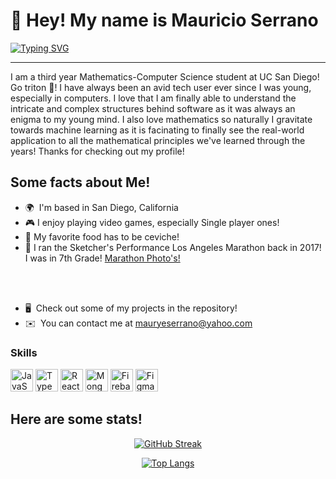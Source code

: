 👋 Hey! My name is Mauricio Serrano
===================================================================================================================================

[![Typing SVG](https://readme-typing-svg.herokuapp.com/?lines=Computer+Engineer;Developer;Student;Fullstack+Engineer;Programmer;Software+Engineer;Machine+Learning+Engineer)](https://git.io/typing-svg)

--------------------------------------------------------------------------------------------------------------------------------------------------

I am a third year Mathematics-Computer Science student at UC San Diego! Go triton 🔱! I have always been an avid tech user ever since I was young, especially in computers. I love that I am finally able to understand the intricate and complex structures behind software as it was always an enigma to my young mind. I also love mathematics so naturally I gravitate towards machine learning as it is facinating to finally see the real-world application to all the mathematical principles we've learned through the years! Thanks for checking out my profile!

## Some facts about Me!
* 🌍  I'm based in San Diego, California
* 🎮  I enjoy playing video games, especially Single player ones!
* 🍴  My favorite food has to be ceviche!
* 🏃  I ran the Sketcher's Performance Los Angeles Marathon back in 2017! I was in 7th Grade! [Marathon Photo's!](https://www.marathonfoto.com/Proofs?PIN=U6P757&LastName=SERRANO)

<br>
<br>

* 🖥️  Check out some of my projects in the repository!
* ✉️  You can contact me at [mauryeserrano@yahoo.com](mailto:mauryeserrano@yahoo.com)


### Skills

<p align="left">
<a href="https://developer.mozilla.org/en-US/docs/Web/JavaScript" target="_blank" rel="noreferrer"><img src="https://raw.githubusercontent.com/danielcranney/readme-generator/main/public/icons/skills/javascript-colored.svg" width="36" height="36" alt="JavaScript" /></a>
<a href="https://www.typescriptlang.org/" target="_blank" rel="noreferrer"><img src="https://raw.githubusercontent.com/danielcranney/readme-generator/main/public/icons/skills/typescript-colored.svg" width="36" height="36" alt="TypeScript" /></a>
<a href="https://reactjs.org/" target="_blank" rel="noreferrer"><img src="https://raw.githubusercontent.com/danielcranney/readme-generator/main/public/icons/skills/react-colored.svg" width="36" height="36" alt="React" /></a>
<a href="https://www.mongodb.com/" target="_blank" rel="noreferrer"><img src="https://raw.githubusercontent.com/danielcranney/readme-generator/main/public/icons/skills/mongodb-colored.svg" width="36" height="36" alt="MongoDB" /></a>
<a href="https://firebase.google.com/" target="_blank" rel="noreferrer"><img src="https://raw.githubusercontent.com/danielcranney/readme-generator/main/public/icons/skills/firebase-colored.svg" width="36" height="36" alt="Firebase" /></a>
<a href="https://www.figma.com/" target="_blank" rel="noreferrer"><img src="https://raw.githubusercontent.com/danielcranney/readme-generator/main/public/icons/skills/figma-colored.svg" width="36" height="36" alt="Figma" /></a>
</p>

## Here are some stats!

<!-- https://github.com/anuraghazra/github-readme-stats -->
<div align="center">
  
[![GitHub Streak](http://github-readme-streak-stats.herokuapp.com?user=MauricioESerrano&hide_border=true&background=FFFFFF00&currStreakNum=FF924F&sideNums=B3B3B3&sideLabels=8F8F8F)](https://git.io/streak-stats)
  
[![Top Langs](https://github-readme-stats.vercel.app/api/top-langs/?username=MauricioESerrano&layout=compact&hide=css,html,jupyter%20notebook&langs_count=5&hide_border=true&card_width=450&bg_color=FFFFFF00&title_color=B3B3B3&text_color=B3B3B3)](https://github.com/anuraghazra/github-readme-stats) 
</div>



<!--
[![Mauricio's github stats](https://github-readme-stats.vercel.app/api?username=derryl0925&layout=compact)](https://github.com/anuraghazra/github-readme-stats)
**MauricioESerrano/MauricioESerrano** is a ✨ _special_ ✨ repository because its `README.md` (this file) appears on your GitHub profile.

